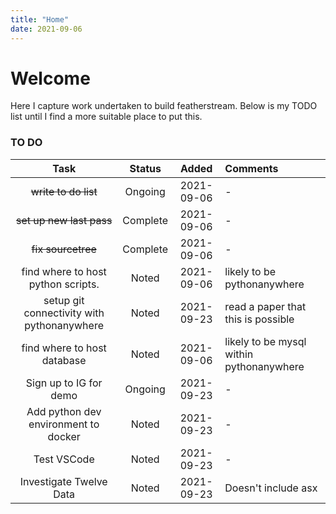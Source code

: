 ```yaml
---
title: "Home"
date: 2021-09-06
---
```

# Welcome

Here I capture work undertaken to build featherstream. Below is my TODO list until I find a more suitable place to put this.

### TO DO

| Task | Status | Added | Comments |
|:---:|:---:|:---:|:---|
|~~write to do list~~ | Ongoing | 2021-09-06 | - |
|~~set up new last pass~~ | Complete | 2021-09-06 | - |
|~~fix sourcetree~~ | Complete | 2021-09-06 | - |
| find where to host python scripts. | Noted | 2021-09-06 | likely to be pythonanywhere |
| setup git connectivity with pythonanywhere | Noted | 2021-09-23 | read a paper that this is possible |
|find where to host database| Noted | 2021-09-06 | likely to be mysql within pythonanywhere |
| Sign up to IG for demo | Ongoing | 2021-09-23 | - |
| Add python dev environment to docker | Noted | 2021-09-23 | - |
| Test VSCode | Noted | 2021-09-23 | - |
| Investigate Twelve Data | Noted | 2021-09-23 |  Doesn't include asx |
